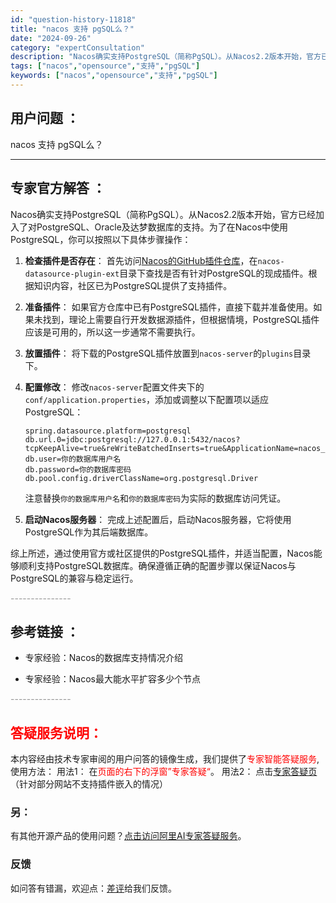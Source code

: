 ```yaml
---
id: "question-history-11818"
title: "nacos 支持 pgSQL么？"
date: "2024-09-26"
category: "expertConsultation"
description: "Nacos确实支持PostgreSQL（简称PgSQL）。从Nacos2.2版本开始，官方已经加入了对PostgreSQL、Oracle及达梦数据库的支持。为了在Nacos中使用PostgreSQL，你可以按照以下具体步骤操作：1. **检查插件是否存在**：   首先访问[Nacos的GitHub"
tags: ["nacos","opensource","支持","pgSQL"]
keywords: ["nacos","opensource","支持","pgSQL"]
---
```


## 用户问题 ： 
 nacos 支持 pgSQL么？  

---------------
## 专家官方解答 ：

Nacos确实支持PostgreSQL（简称PgSQL）。从Nacos2.2版本开始，官方已经加入了对PostgreSQL、Oracle及达梦数据库的支持。为了在Nacos中使用PostgreSQL，你可以按照以下具体步骤操作：

1. **检查插件是否存在**：
   首先访问[Nacos的GitHub插件仓库](https://github.com/nacos-group/nacos-plugin)，在`nacos-datasource-plugin-ext`目录下查找是否有针对PostgreSQL的现成插件。根据知识内容，社区已为PostgreSQL提供了支持插件。

2. **准备插件**：
   如果官方仓库中已有PostgreSQL插件，直接下载并准备使用。如果未找到，理论上需要自行开发数据源插件，但根据情境，PostgreSQL插件应该是可用的，所以这一步通常不需要执行。

3. **放置插件**：
   将下载的PostgreSQL插件放置到`nacos-server`的`plugins`目录下。

4. **配置修改**：
   修改`nacos-server`配置文件夹下的`conf/application.properties`，添加或调整以下配置项以适应PostgreSQL：
   ```
   spring.datasource.platform=postgresql
   db.url.0=jdbc:postgresql://127.0.0.1:5432/nacos?tcpKeepAlive=true&reWriteBatchedInserts=true&ApplicationName=nacos_java
   db.user=你的数据库用户名
   db.password=你的数据库密码
   db.pool.config.driverClassName=org.postgresql.Driver
   ```
   注意替换`你的数据库用户名`和`你的数据库密码`为实际的数据库访问凭证。

5. **启动Nacos服务器**：
   完成上述配置后，启动Nacos服务器，它将使用PostgreSQL作为其后端数据库。

综上所述，通过使用官方或社区提供的PostgreSQL插件，并适当配置，Nacos能够顺利支持PostgreSQL数据库。确保遵循正确的配置步骤以保证Nacos与PostgreSQL的兼容与稳定运行。


<font color="#949494">---------------</font> 


## 参考链接 ：

* 专家经验：Nacos的数据库支持情况介绍 
 
 * 专家经验：Nacos最大能水平扩容多少个节点 


 <font color="#949494">---------------</font> 
 


## <font color="#FF0000">答疑服务说明：</font> 

本内容经由技术专家审阅的用户问答的镜像生成，我们提供了<font color="#FF0000">专家智能答疑服务</font>,使用方法：
用法1： 在<font color="#FF0000">页面的右下的浮窗”专家答疑“</font>。
用法2： 点击[专家答疑页](https://answer.opensource.alibaba.com/docs/intro)（针对部分网站不支持插件嵌入的情况）
### 另：


有其他开源产品的使用问题？[点击访问阿里AI专家答疑服务](https://answer.opensource.alibaba.com/docs/intro)。
### 反馈
如问答有错漏，欢迎点：[差评](https://ai.nacos.io/user/feedbackByEnhancerGradePOJOID?enhancerGradePOJOId=13807)给我们反馈。

